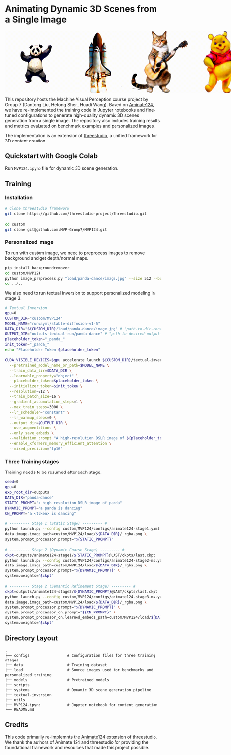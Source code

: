 # Animating Dynamic 3D Scenes from a Single Image
<div style="display: flex; justify-content: space-around; align-items: center;">
  <img src="./results/demo/panda-dance.gif" alt="panda-dance" style="width: 200px; height: auto;"/>
  <img src="./results/demo/space-shuttle.gif" alt="space-shuttle" style="width: 200px; height: auto;"/>
  <img src="./results/demo/cat-guitar.gif" alt="cat-guitar" style="width: 200px; height: auto;"/>
  <img src="./results/demo/winnie-bear.gif" alt="winnie-bear" style="width: 200px; height: auto;"/>
</div>


This repository hosts the Machine Visual Perception course project by Group 7 (Dantong Liu, Hetong Shen, Huadi Wang). Based on [Aminate124](https://github.com/HeliosZhao/Animate124/tree/threestudio?tab=readme-ov-file), we have re-implemented the training code in Jupyter notebooks and fine-tuned configurations to generate high-quality dynamic 3D scenes generation from a single image. The repository also includes training results and metrics evaluated on benchmark examples and personalized images.

The implementation is an extension of [threestudio](https://github.com/threestudio-project/threestudio), a unified framework for 3D content creation.

## Quickstart with Google Colab
Run `MVP124.ipynb` file for dynamic 3D scene generation.

## Training
### Installation
```sh
# clone threestudio framework
git clone https://github.com/threestudio-project/threestudio.git

cd custom
git clone git@github.com:MVP-Group7/MVP124.git
```

### Personalized Image
To run with custom image, we need to preprocess images to remove background and get depth/normal maps. 
```sh
pip install backgroundremover
cd custom/MVP124
python image_preprocess.py "load/panda-dance/image.jpg" --size 512 --border_ratio 0.0
cd ../..
```
We also need to run textual inversion to support personalized modeling in stage 3.
```sh
# Textual Inversion
gpu=0
CUSTOM_DIR="custom/MVP124"
MODEL_NAME="runwayml/stable-diffusion-v1-5"
DATA_DIR="${CUSTOM_DIR}/load/panda-dance/image.jpg" # "path-to-dir-containing-your-image"
OUTPUT_DIR="outputs-textual-run/panda-dance" # "path-to-desired-output-dir"
placeholder_token="_panda_" 
init_token="_panda_" 
echo "Placeholder Token $placeholder_token"

CUDA_VISIBLE_DEVICES=$gpu accelerate launch ${CUSTOM_DIR}/textual-inversion/textual_inversion.py \
  --pretrained_model_name_or_path=$MODEL_NAME \
  --train_data_dir=$DATA_DIR \
  --learnable_property="object" \
  --placeholder_token=$placeholder_token \
  --initializer_token=$init_token \
  --resolution=512 \
  --train_batch_size=16 \
  --gradient_accumulation_steps=1 \
  --max_train_steps=3000 \
  --lr_scheduler="constant" \
  --lr_warmup_steps=0 \
  --output_dir=$OUTPUT_DIR \
  --use_augmentations \
  --only_save_embeds \
  --validation_prompt "A high-resolution DSLR image of ${placeholder_token}" \
  --enable_xformers_memory_efficient_attention \
  --mixed_precision="fp16"
```

### Three Training stages
Training needs to be resumed after each stage.
```sh
seed=0
gpu=0
exp_root_dir=outputs
DATA_DIR="panda-dance"
STATIC_PROMPT="a high resolution DSLR image of panda"
DYNAMIC_PROMPT="a panda is dancing"
CN_PROMPT="a <token> is dancing"

# --------- Stage 1 (Static Stage) --------- #
python launch.py --config custom/MVP124/configs/animate124-stage1.yaml --train --gpu $gpu \
data.image.image_path=custom/MVP124/load/${DATA_DIR}/_rgba.png \
system.prompt_processor.prompt="${STATIC_PROMPT}"

# --------- Stage 2 (Dynamic Coarse Stage) --------- #
ckpt=outputs/animate124-stage1/${STATIC_PROMPT}@LAST/ckpts/last.ckpt
python launch.py --config custom/MVP124/configs/animate124-stage2-ms.yaml --train --gpu $gpu \
data.image.image_path=custom/MVP124/load/${DATA_DIR}/_rgba.png \
system.prompt_processor.prompt="${DYNAMIC_PROMPT}" \
system.weights="$ckpt"

# --------- Stage 2 (Semantic Refinement Stage) --------- #
ckpt=outputs/animate124-stage2/${DYNAMIC_PROMPT}@LAST/ckpts/last.ckpt
python launch.py --config custom/MVP124/configs/animate124-stage3-ms.yaml --train --gpu $gpu \
data.image.image_path=custom/MVP124/load/${DATA_DIR}/_rgba.png \
system.prompt_processor.prompt="${DYNAMIC_PROMPT}" \
system.prompt_processor_cn.prompt="${CN_PROMPT}" \
system.prompt_processor_cn.learned_embeds_path=custom/MVP124/load/${DATA_DIR}/learned_embeds.bin \
system.weights="$ckpt"

```


## Directory Layout
    .
    ├── configs                 # Configuration files for three training stages
    ├── data                    # Training dataset
    ├── load                    # Source images used for benchmarks and personalized training
    ├── models                  # Pretrained models
    ├── scripts                 
    ├── systems                 # Dynamic 3D scene generation pipeline
    ├── textual-inversion
    ├── utils
    ├── MVP124.ipynb            # Jupyter notebook for content generation
    └── README.md



## Credits
This code primarily re-implemnts the [Animate124](https://github.com/HeliosZhao/Animate124/tree/threestudio?tab=readme-ov-file) extension of threestudio. We thank the authors of Animate 124 and threestudio for providing the foundational framework and resources that made this project possible.

